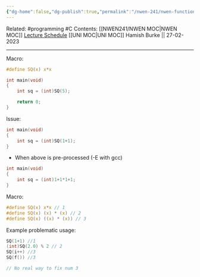 ```yaml
---
{"dg-home":false,"dg-publish":true,"permalink":"/nwen-241/nwen-function-like-macros/","dgPassFrontmatter":true}
---
```



Related: #programming #C 
Contents: [[NWEN241/NWEN MOC\|NWEN MOC]]
[Lecture Schedule](https://ecs.wgtn.ac.nz/Courses/NWEN241_2023T1/LectureSchedule)
[[UNI MOC\|UNI MOC]]
Hamish Burke || 27-02-2023
***
Macro:
```C
#define SQ(x) x*x

int main(void)
{
	int sq = (int)SQ(5);

	return 0;
}
```

Issue:
```C
int main(void)
{
	int sq = (int)SQ(1+1);
}
```
- When above is pre-processed (-E with gcc)
```C
int main(void)
{
	int sq = (int)1+1*1+1;
}
```


Macro:
```C
#define SQ(x) x*x // 1
#define SQ(x) (x) * (x) // 2
#define SQ(x) ((x) * (x)) // 3
```

Example problematic usage:
```C
SQ(1+1) //1
(int)SQ(2.0) % 2 // 2
SQ(i++) //3
SQ(f()) //3

// No real way to fix num 3
```




